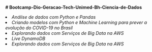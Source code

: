 <p><strong># Bootcamp-Dio-Geracao-Tech-Unimed-Bh-Ciencia-de-Dados</strong></p>
<p><i><LI>Análise de dados com Python e Pandas
<LI>Criando modelos com Python e Machine Learning para prever a evolução do COVID-19 no Brasil
<LI>Explorando dados com Serviços de Big Data na AWS
<LI>Live DynamoDB
<LI>Explorando dados com Serviços de Big Data na AWS</i>
